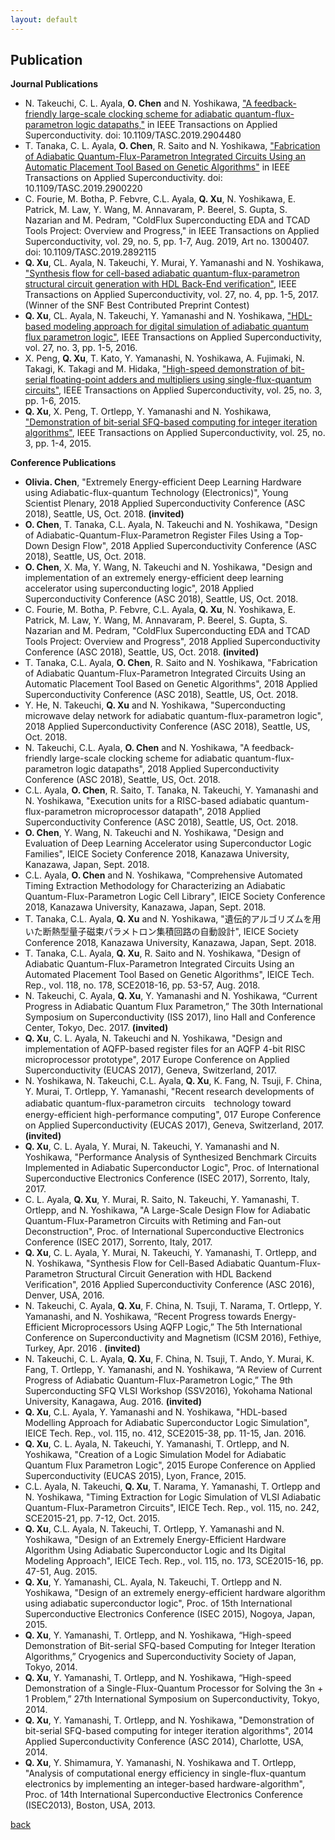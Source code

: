 ```yaml
---
layout: default
---
```


## Publication

**Journal Publications**
*   N. Takeuchi, C. L. Ayala, **O. Chen** and N. Yoshikawa, ["A feedback-friendly large-scale clocking scheme for adiabatic quantum-flux-parametron logic datapaths,"](http://ieeexplore.ieee.org/stamp/stamp.jsp?tp=&arnumber=8666070&isnumber=6353170) in IEEE Transactions on Applied Superconductivity. doi: 10.1109/TASC.2019.2904480
*   T. Tanaka, C. L. Ayala, **O. Chen**, R. Saito and N. Yoshikawa, ["Fabrication of Adiabatic Quantum-Flux-Parametron Integrated Circuits Using an Automatic Placement Tool Based on Genetic Algorithms"](https://ieeexplore.ieee.org/document/8643945) in IEEE Transactions on Applied Superconductivity. doi: 10.1109/TASC.2019.2900220
*   C. Fourie, M. Botha, P. Febvre, C.L. Ayala, 	**Q. Xu**, N. Yoshikawa, E. Patrick, M. Law, Y. Wang, M. Annavaram, P. Beerel, S. Gupta, S. Nazarian and M. Pedram, "ColdFlux Superconducting EDA and TCAD Tools Project: Overview and Progress," in IEEE Transactions on Applied Superconductivity, vol. 29, no. 5, pp. 1-7, Aug. 2019, Art no. 1300407.
doi: 10.1109/TASC.2019.2892115
* 	**Q. Xu**, CL. Ayala, N. Takeuchi, Y. Murai, Y. Yamanashi and N. Yoshikawa, ["Synthesis flow for cell-based adiabatic quantum-flux-parametron structural circuit generation with HDL Back-End verification"](http://ieeexplore.ieee.org/abstract/document/7837585/), IEEE Transactions on Applied Superconductivity, vol. 27, no. 4, pp. 1-5, 2017. (Winner of the SNF Best Contributed Preprint Contest)
* 	**Q. Xu**, CL. Ayala, N. Takeuchi, Y. Yamanashi and N. Yoshikawa, ["HDL-based modeling approach for digital simulation of adiabatic quantum flux parametron logic"](http://ieeexplore.ieee.org/abstract/document/7582438/), IEEE Transactions on Applied Superconductivity, vol. 27, no. 3, pp. 1-5, 2016.
* X. Peng, 	**Q. Xu**, T. Kato, Y. Yamanashi, N. Yoshikawa, A. Fujimaki, N. Takagi, K. Takagi and M. Hidaka, ["High-speed demonstration of bit-serial floating-point adders and multipliers using single-flux-quantum circuits"](http://ieeexplore.ieee.org/abstract/document/6990569/), IEEE Transactions on Applied Superconductivity, vol. 25, no. 3, pp. 1-6, 2015.
* 	**Q. Xu**, X. Peng, T. Ortlepp, Y. Yamanashi and N. Yoshikawa, ["Demonstration of bit-serial SFQ-based computing for integer iteration algorithms"](http://ieeexplore.ieee.org/abstract/document/6967746/), IEEE Transactions on Applied Superconductivity, vol. 25, no. 3, pp. 1-4, 2015.

**Conference Publications**
* 	**Olivia. Chen**, "Extremely Energy-efficient Deep Learning Hardware using Adiabatic-flux-quantum Technology (Electronics)", Young Scientist Plenary, 2018 Applied Superconductivity Conference (ASC 2018), Seattle, US, Oct. 2018. **(invited)**
* 	**O. Chen**, T. Tanaka, C.L. Ayala, N. Takeuchi and N. Yoshikawa, "Design of Adiabatic-Quantum-Flux-Parametron Register Files Using a Top-Down Design Flow", 2018 Applied Superconductivity Conference (ASC 2018), Seattle, US, Oct. 2018.
* 	**O. Chen**, X. Ma, Y. Wang, N. Takeuchi and N. Yoshikawa, "Design and implementation of an extremely energy-efficient deep learning accelerator using superconducting logic",  2018 Applied Superconductivity Conference (ASC 2018), Seattle, US, Oct. 2018.
* C. Fourie, M. Botha, P. Febvre, C.L. Ayala, 	**Q. Xu**, N. Yoshikawa, E. Patrick, M. Law, Y. Wang, M. Annavaram, P. Beerel, S. Gupta, S. Nazarian and M. Pedram, "ColdFlux Superconducting EDA and TCAD Tools Project: Overview and Progress", 2018 Applied Superconductivity Conference (ASC 2018), Seattle, US, Oct. 2018. **(invited)**
* T. Tanaka, C.L. Ayala, 	**O. Chen**, R. Saito and N. Yoshikawa, "Fabrication of Adiabatic Quantum-Flux-Parametron Integrated Circuits Using an Automatic Placement Tool Based on Genetic Algorithms", 2018 Applied Superconductivity Conference (ASC 2018), Seattle, US, Oct. 2018.
* Y. He, N. Takeuchi, 	**Q. Xu** and N. Yoshikawa, "Superconducting microwave delay network for adiabatic quantum-flux-parametron logic", 2018 Applied Superconductivity Conference (ASC 2018), Seattle, US, Oct. 2018.
* N. Takeuchi, C.L. Ayala, 	**O. Chen** and N. Yoshikawa, "A feedback-friendly large-scale clocking scheme for adiabatic quantum-flux-parametron logic datapaths", 2018 Applied Superconductivity Conference (ASC 2018), Seattle, US, Oct. 2018.
* C.L. Ayala, 	**O. Chen**, R. Saito, T. Tanaka, N. Takeuchi, Y. Yamanashi and N. Yoshikawa, "Execution units for a RISC-based adiabatic quantum-flux-parametron microprocessor datapath", 2018 Applied Superconductivity Conference (ASC 2018), Seattle, US, Oct. 2018.
* 	**O. Chen**, Y. Wang, N. Takeuchi and N. Yoshikawa, "Design and Evaluation of Deep Learning Accelerator using Superconductor Logic Families", IEICE Society Conference 2018, Kanazawa University, Kanazawa, Japan, Sept. 2018.
* C.L. Ayala, **O. Chen** and N. Yoshikawa, "Comprehensive Automated Timing Extraction Methodology for Characterizing an Adiabatic Quantum-Flux-Parametron Logic Cell Library", IEICE Society Conference 2018, Kanazawa University, Kanazawa, Japan, Sept. 2018.
* T. Tanaka, C.L. Ayala, 	**Q. Xu** and N. Yoshikawa, "遺伝的アルゴリズムを用いた断熱型量子磁束パラメトロン集積回路の自動設計", IEICE Society Conference 2018, Kanazawa University, Kanazawa, Japan, Sept. 2018.
* T. Tanaka, C.L. Ayala, 	**Q. Xu**, R. Saito and N. Yoshikawa, "Design of Adiabatic Quantum-Flux-Parametron Integrated Circuits Using an Automated Placement Tool Based on Genetic Algorithms", IEICE Tech. Rep., vol. 118, no. 178, SCE2018-16, pp. 53-57, Aug. 2018.
* N. Takeuchi, C. Ayala, 	**Q. Xu**, Y. Yamanashi and N. Yoshikawa, “Current Progress in Adiabatic Quantum Flux Parametron,” The 30th International Symposium on Superconductivity (ISS 2017), Iino Hall and Conference Center, Tokyo, Dec. 2017. **(invited)**
* 	**Q. Xu**, C. L. Ayala,  N. Takeuchi and N. Yoshikawa, "Design and implementation of AQFP-based register files for an AQFP 4-bit RISC microprocessor prototype", 2017 Europe Conference on Applied Superconductivity (EUCAS 2017), Geneva, Switzerland, 2017.
* N. Yoshikawa, N. Takeuchi, C.L. Ayala, 	**Q. Xu**, K. Fang, N. Tsuji, F. China, Y. Murai, T. Ortlepp, Y. Yamanashi, "Recent research developments of adiabatic quantum-flux-parametron circuits　technology toward energy-efficient high-performance computing", 017 Europe Conference on Applied Superconductivity (EUCAS 2017), Geneva, Switzerland, 2017. **(invited)**
* 	**Q. Xu**, C. L. Ayala, Y. Murai, N. Takeuchi, Y. Yamanashi and N. Yoshikawa, "Performance Analysis of Synthesized Benchmark Circuits Implemented in Adiabatic Superconductor Logic", Proc. of International Superconductive Electronics Conference (ISEC 2017), Sorrento, Italy, 2017.
* C. L. Ayala, 	**Q. Xu**, Y. Murai, R. Saito, N. Takeuchi, Y. Yamanashi, T. Ortlepp, and N. Yoshikawa, "A Large-Scale Design Flow for Adiabatic Quantum-Flux-Parametron Circuits with Retiming and Fan-out Deconstruction", Proc. of International Superconductive Electronics Conference (ISEC 2017), Sorrento, Italy, 2017.
* 	**Q. Xu**, C. L. Ayala, Y. Murai, N. Takeuchi, Y. Yamanashi, T. Ortlepp, and N. Yoshikawa, "Synthesis Flow for Cell-Based Adiabatic Quantum-Flux-Parametron Structural Circuit Generation with HDL Backend Verification", 2016 Applied Superconductivity Conference (ASC 2016), Denver, USA, 2016.
* N. Takeuchi, C. Ayala, 	**Q. Xu**, F. China, N. Tsuji, T. Narama, T. Ortlepp, Y. Yamanashi, and N. Yoshikawa, “Recent Progress towards Energy-Efficient Microprocessors Using AQFP Logic,” The 5th International Conference on Superconductivity and Magnetism (ICSM 2016), Fethiye, Turkey, Apr. 2016 . **(invited)**
* N. Takeuchi, C. L. Ayala, 	**Q. Xu**, F. China, N. Tsuji, T. Ando, Y. Murai, K. Fang, T. Ortlepp, Y. Yamanashi, and N. Yoshikawa, “A Review of Current Progress of Adiabatic Quantum-Flux-Parametron Logic,” The 9th Superconducting SFQ VLSI Workshop (SSV2016), Yokohama National University, Kanagawa, Aug. 2016. **(invited)**
* 	**Q. Xu**, C.L. Ayala, Y. Yamanashi and N. Yoshikawa, "HDL-based Modelling Approach for Adiabatic Superconductor Logic Simulation", IEICE Tech. Rep., vol. 115, no. 412, SCE2015-38, pp. 11-15, Jan. 2016.
* 	**Q. Xu**, C. L. Ayala, N. Takeuchi, Y. Yamanashi, T. Ortlepp, and N. Yoshikawa, "Creation of a Logic Simulation Model for Adiabatic Quantum Flux Parametron Logic", 2015 Europe Conference on Applied Superconductivity (EUCAS 2015), Lyon, France, 2015.
* C.L. Ayala, N. Takeuchi, 	**Q. Xu**, T. Narama, Y. Yamanashi, T. Ortlepp and N. Yoshikawa, "Timing Extraction for Logic Simulation of VLSI Adiabatic Quantum-Flux-Parametron Circuits", IEICE Tech. Rep., vol. 115, no. 242, SCE2015-21, pp. 7-12, Oct. 2015.
* 	**Q. Xu**, C.L. Ayala, N. Takeuchi, T. Ortlepp, Y. Yamanashi and N. Yoshikawa, "Design of an Extremely Energy-Efficient Hardware Algorithm Using Adiabatic Superconductor Logic and Its Digital Modeling Approach", IEICE Tech. Rep., vol. 115, no. 173, SCE2015-16, pp. 47-51, Aug. 2015.
* 	**Q. Xu**, Y. Yamanashi, CL. Ayala, N. Takeuchi, T. Ortlepp and N. Yoshikawa, "Design of an extremely energy-efficient hardware algorithm using adiabatic superconductor logic", Proc. of 15th International Superconductive Electronics Conference (ISEC 2015), Nogoya, Japan, 2015.
* 	**Q. Xu**, Y. Yamanashi, T. Ortlepp, and N. Yoshikawa, “High-speed Demonstration of Bit-serial SFQ-based Computing for Integer Iteration Algorithms,” Cryogenics and Superconductivity Society of Japan, Tokyo, 2014.
* 	**Q. Xu**, Y. Yamanashi, T. Ortlepp, and N. Yoshikawa, “High-speed Demonstration of a Single-Flux-Quantum Processor for Solving the 3n + 1 Problem,” 27th International Symposium on Superconductivity, Tokyo, 2014.
* 	**Q. Xu**, Y. Yamanashi, T. Ortlepp, and N. Yoshikawa, "Demonstration of bit-serial SFQ-based computing for integer iteration algorithms", 2014 Applied Superconductivity Conference (ASC 2014), Charlotte, USA, 2014.
* 	**Q. Xu**, Y. Shimamura, Y. Yamanashi, N. Yoshikawa and T. Ortlepp, "Analysis of computational energy efficiency in single-flux-quantum electronics by implementing an integer-based hardware-algorithm", Proc. of 14th International Superconductive Electronics Conference (ISEC2013), Boston, USA, 2013.


[back](./)
